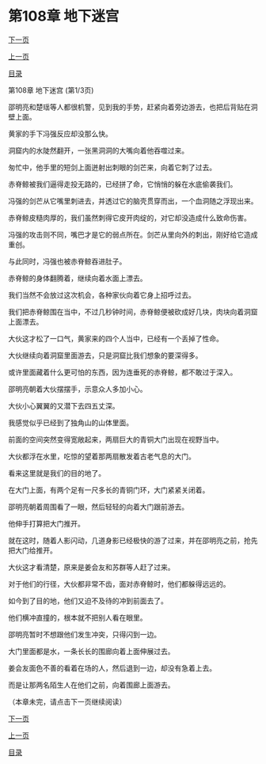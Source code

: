 <h1>第108章  地下迷宫</h1>
            <div><p><a href="./322_%E7%AC%AC108%E7%AB%A0_%E5%9C%B0%E4%B8%8B%E8%BF%B7%E5%AE%AB.md">下一页</a></p><p><a href="./320_%E7%AC%AC107%E7%AB%A0_%E6%B4%9E%E7%AA%9F.md">上一页</a></p><p><a href="../">目录</a></p></div>
            <div><p>第108章  地下迷宫 (第1/3页)</p><p>邵明亮和楚瑶等人都很机警，见到我的手势，赶紧向着旁边游去，也把后背贴在洞壁上面。</p><p>黄家的手下冯强反应却没那么快。</p><p>洞窟内的水陡然翻开，一张黑洞洞的大嘴向着他吞噬过来。</p><p>匆忙中，他手里的短剑上面迸射出刺眼的剑芒来，向着它刺了过去。</p><p>赤脊鲸被我们逼得走投无路的，已经拼了命，它悄悄的躲在水底偷袭我们。</p><p>冯强的剑芒从它嘴里刺进去，并透过它的脑壳贯穿而出，一个血洞随之浮现出来。</p><p>赤脊鲸皮糙肉厚的，我们虽然刺得它皮开肉绽的，对它却没造成什么致命伤害。</p><p>冯强的攻击则不同，嘴巴才是它的弱点所在。剑芒从里向外的刺出，刚好给它造成重创。</p><p>与此同时，冯强也被赤脊鲸吞进肚子。</p><p>赤脊鲸的身体翻腾着，继续向着水面上漂去。</p><p>我们当然不会放过这次机会，各种家伙向着它身上招呼过去。</p><p>我们把赤脊鲸围在当中，不过几秒钟时间，赤脊鲸便被砍成好几块，肉块向着洞窟上面漂去。</p><p>大伙这才松了一口气，黄家来的四个人当中，已经有一个丢掉了性命。</p><p>大伙继续向着洞窟里面游去，只是洞窟比我们想象的要深得多。</p><p>或许里面藏着什么更可怕的东西，因为连垂死的赤脊鲸，都不敢过于深入。</p><p>邵明亮朝着大伙摆摆手，示意众人多加小心。</p><p>大伙小心翼翼的又潜下去四五丈深。</p><p>我感觉似乎已经到了独角山的山体里面。</p><p>前面的空间突然变得宽敞起来，两扇巨大的青铜大门出现在视野当中。</p><p>大伙都浮在水里，吃惊的望着那两扇散发着古老气息的大门。</p><p>看来这里就是我们的目的地了。</p><p>在大门上面，有两个足有一尺多长的青铜门环，大门紧紧关闭着。</p><p>邵明亮朝着周围看了一眼，然后轻轻的向着大门跟前游去。</p><p>他伸手打算把大门推开。</p><p>就在这时，随着人影闪动，几道身影已经极快的游了过来，并在邵明亮之前，抢先把大门给推开。</p><p>大伙这才看清楚，原来是姜会友和苏群等人赶了过来。</p><p>对于他们的行径，大伙都非常不齿，面对赤脊鲸时，他们都躲得远远的。</p><p>如今到了目的地，他们又迫不及待的冲到前面去了。</p><p>他们横冲直撞的，根本就不把别人看在眼里。</p><p>邵明亮暂时不想跟他们发生冲突，只得闪到一边。</p><p>大门里面都是水，一条长长的围廊向着上面伸展过去。</p><p>姜会友面色不善的看着在场的人，然后退到一边，却没有急着上去。</p><p>而是让那两名陌生人在他们之前，向着围廊上面游去。</p><p>（本章未完，请点击下一页继续阅读）</p></div>
            <div><p><a href="./322_%E7%AC%AC108%E7%AB%A0_%E5%9C%B0%E4%B8%8B%E8%BF%B7%E5%AE%AB.md">下一页</a></p><p><a href="./320_%E7%AC%AC107%E7%AB%A0_%E6%B4%9E%E7%AA%9F.md">上一页</a></p><p><a href="../">目录</a></p></div>